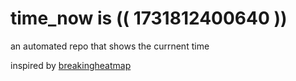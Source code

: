 # time_now is (( 1731812400640 ))

an automated repo that shows the currnent time

inspired by [breakingheatmap](https://github.com/breakingheatmap/breakingheatmap)